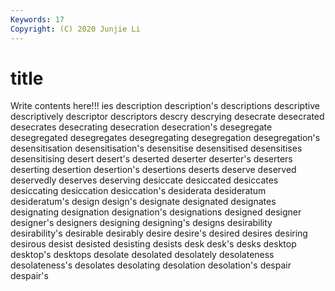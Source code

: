 ```yaml
---
Keywords: 17
Copyright: (C) 2020 Junjie Li
---
```


# title

Write contents here!!!
ies 
description 
description's 
descriptions 
descriptive 
descriptively 
descriptor
descriptors 
descry 
descrying 
desecrate 
desecrated 
desecrates 
desecrating 
desecration 
desecration's 
desegregate
desegregated 
desegregates 
desegregating 
desegregation 
desegregation's 
desensitisation 
desensitisation's 
desensitise 
desensitised 
desensitises
desensitising 
desert 
desert's 
deserted 
deserter 
deserter's 
deserters 
deserting 
desertion 
desertion's
desertions 
deserts 
deserve 
deserved 
deservedly 
deserves 
deserving 
desiccate 
desiccated 
desiccates
desiccating 
desiccation 
desiccation's 
desiderata 
desideratum 
desideratum's 
design 
design's 
designate 
designated
designates 
designating 
designation 
designation's 
designations 
designed 
designer 
designer's 
designers 
designing
designing's 
designs 
desirability 
desirability's 
desirable 
desirably 
desire 
desire's 
desired 
desires
desiring 
desirous 
desist 
desisted 
desisting 
desists 
desk 
desk's 
desks 
desktop
desktop's 
desktops 
desolate 
desolated 
desolately 
desolateness 
desolateness's 
desolates 
desolating 
desolation
desolation's 
despair 
despair's 
